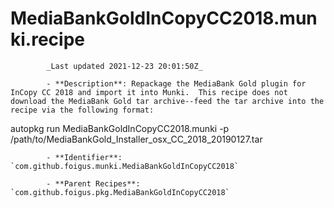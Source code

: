 # MediaBankGoldInCopyCC2018.munki.recipe

            _Last updated 2021-12-23 20:01:50Z_

            - **Description**: Repackage the MediaBank Gold plugin for InCopy CC 2018 and import it into Munki.  This recipe does not download the MediaBank Gold tar archive--feed the tar archive into the recipe via the following format:

autopkg run MediaBankGoldInCopyCC2018.munki -p /path/to/MediaBankGold_Installer_osx_CC_2018_20190127.tar

            - **Identifier**: `com.github.foigus.munki.MediaBankGoldInCopyCC2018`

            - **Parent Recipes**: `com.github.foigus.pkg.MediaBankGoldInCopyCC2018`

